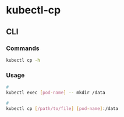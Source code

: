 # kubectl-cp

## CLI

### Commands

```sh
kubectl cp -h
```

### Usage

```sh
#
kubectl exec [pod-name] -- mkdir /data

#
kubectl cp [/path/to/file] [pod-name]:/data
```
